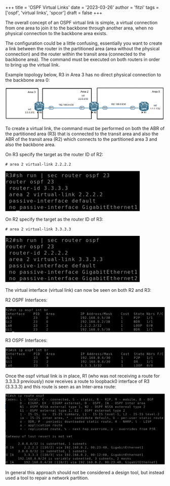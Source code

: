 +++
title = 'OSPF Virtual Links'
date = '2023-03-26'
author = 'fitzi'
tags = ['ospf', 'virtual links', 'spcor']
draft = false
+++


The overall concept of an OSPF virtual link is simple, a virtual connection from one area 
to join it to the backbone through another area, when no physical connection to the backbone area exists.

The configuration could be a little confusing, essentially you want to create a link between the router in the 
partitioned area (area without the physical connection) and the router within the transit area (connected to the 
backbone area).  The command must be executed on both routers in order to bring up the virtual link.

Example topology below, R3 in Area 3 has no direct physical connection to the backbone area 0:

![basic lab topology](/images/ospf_virtual_links_topology.png)

To create a virtual link, the command must be performed on both the ABR of the partitioned area (R3) that is 
connected to the transit area and also the ABR of the transit area (R2) which connects to the partitioned area 3 
and also the backbone area.

On R3 specify the target as the router ID of R2:

```
# area 2 virtual-link 2.2.2.2
```

![virtual link router config](/images/ospf_virtual_links_R3_config.png)

On R2 specify the target as the router ID of R3:

```
# area 2 virtual-link 3.3.3.3
``` 

![virtual link router config](/images/ospf_virtual_links_R2_config.png)

The virtual interface (virtual link) can now be seen on both R2 and R3:

R2 OSPF Interfaces:

![virtual link interface brief](/images/ospf_virtual_links_R2_ospf_int_br.png)

R3 OSPF Interfaces:

![virtual link interface brief](/images/ospf_virtual_links_R3_ospf_int_br.png)

Once the ospf virtual link is in place, R1 (who was not receiving a route for 3.3.3.3 previously) now 
receives a route to loopback0 interface of R3 (3.3.3.3) and this route is seen as an Inter-area route:

![virtual link interface brief](/images/ospf_virtual_links_R1_route_table.png)

In general this approach should not be considered a design tool, but instead used a tool to repair a network 
partition.